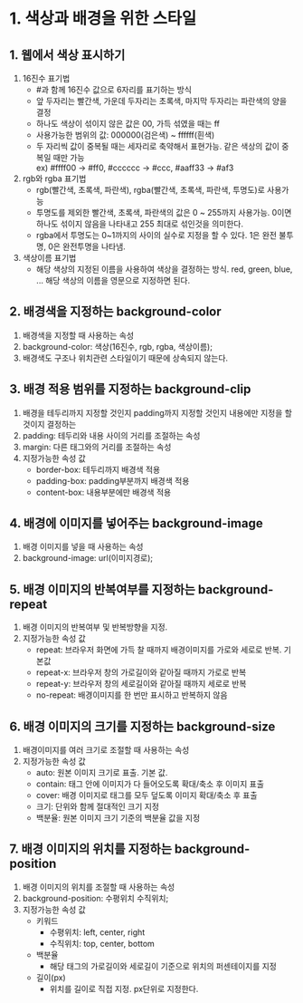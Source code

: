 # 1. 색상과 배경을 위한 스타일
## 1. 웹에서 색상 표시하기
1. 16진수 표기법
    - #과 함께 16진수 값으로 6자리를 표기하는 방식
    - 앞 두자리는 빨간색, 가운데 두자리는 초록색, 마지막 두자리는 파란색의 양을 결정
    - 하나도 색상이 섞이지 않은 값은 00, 가득 섞였을 때는 ff
    - 사용가능한 범위의 값: 000000(검은색) ~ ffffff(흰색)
    - 두 자리씩 값이 중복될 때는 세자리로 축약해서 표현가능. 같은 색상의 값이 중복일 때만 가능  
      ex) #ffff00 -> #ff0, #cccccc -> #ccc, #aaff33 -> #af3
2. rgb와 rgba 표기법
    - rgb(빨간색, 초록색, 파란색), rgba(빨간색, 초록색, 파란색, 투명도)로 사용가능
    - 투명도를 제외한 빨간색, 초록색, 파란색의 값은 0 ~ 255까지 사용가능. 0이면 하나도 섞이지 않음을 나타내고 255 최대로 섞인것을 의미한다.
    - rgba에서 투명도는 0~1까지의 사이의 실수로 지정을 할 수 있다. 1은 완전 불투명, 0은 완전투명을 나타냄. 
3. 색상이름 표기법
    - 해당 색상의 지정된 이름을 사용하여 색상을 결정하는 방식. red, green, blue, ... 해당 색상의 이름을 영문으로 지정하면 된다.

## 2. 배경색을 지정하는 background-color
1. 배경색을 지정할 때 사용하는 속성
2. background-color: 색상(16진수, rgb, rgba, 색상이름);
3. 배경색도 구조나 위치관련 스타일이기 때문에 상속되지 않는다.

## 3. 배경 적용 범위를 지정하는 background-clip
1. 배경을 테두리까지 지정할 것인지 padding까지 지정할 것인지 내용에만 지정을 할 것이지 결정하는 
2. padding: 테두리와 내용 사이의 거리를 조절하는 속성
3. margin: 다른 태그와의 거리를 조절하는 속성
4. 지정가능한 속성 값
    - border-box: 테두리까지 배경색 적용
    - padding-box: padding부분까지 배경색 적용
    - content-box: 내용부분에만 배경색 적용

## 4. 배경에 이미지를 넣어주는 background-image
1. 배경 이미지를 넣을 때 사용하는 속성
2. background-image: url(이미지경로);

## 5. 배경 이미지의 반복여부를 지정하는 background-repeat
1. 배경 이미지의 반복여부 및 반복방향을 지정.
2. 지정가능한 속성 값
    - repeat: 브라우저 화면에 가득 찰 때까지 배경이미지를 가로와 세로로 반복. 기본값
    - repeat-x: 브라우저 창의 가로길이와 같아질 때까지 가로로 반복
    - repeat-y: 브라우저 창의 세로길이와 같아질 때까지 세로로 반복
    - no-repeat: 배경이미지를 한 번만 표시하고 반복하지 않음

## 6. 배경 이미지의 크기를 지정하는 background-size
1. 배경이미지를 여러 크기로 조절할 때 사용하는 속성
2. 지정가능한 속성 값
    - auto: 원본 이미지 크기로 표출. 기본 값.
    - contain: 태그 안에 이미지가 다 들어오도록 확대/축소 후 이미지 표출
    - cover: 배경 이미지로 태그를 모두 덮도록 이미지 확대/축소 후 표출
    - 크기: 단위와 함께 절대적인 크기 지정
    - 백분율: 원본 이미지 크기 기준의 백분율 값을 지정

## 7. 배경 이미지의 위치를 지정하는 background-position
1. 배경 이미지의 위치를 조절할 때 사용하는 속성
2. background-position: 수평위치 수직위치;
3. 지정가능한 속성 값
    - 키워드
        - 수평위치: left, center, right
        - 수직위치: top, center, bottom
    - 백분율
        - 해당 태그의 가로길이와 세로길이 기준으로 위치의 퍼센테이지를 지정
    - 길이(px)
        - 위치를 길이로 직접 지정. px단위로 지정한다.